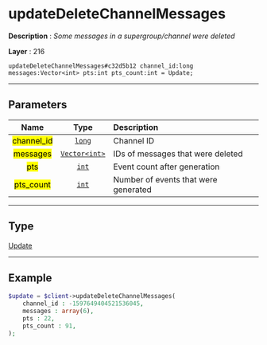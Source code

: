 # updateDeleteChannelMessages

**Description** : *Some messages in a supergroup/channel were deleted*

**Layer** : 216

```tl
updateDeleteChannelMessages#c32d5b12 channel_id:long messages:Vector<int> pts:int pts_count:int = Update;
```

---

## Parameters

| Name | Type | Description |
| :---: | :---: | :--- |
| <mark>channel_id</mark> | [`long`](type/long) | Channel ID |
| <mark>messages</mark> | [`Vector<int>`](type/int) | IDs of messages that were deleted |
| <mark>pts</mark> | [`int`](type/int) | Event count after generation |
| <mark>pts_count</mark> | [`int`](type/int) | Number of events that were generated |

---

## Type

[Update](type/Update)

---

## Example

```php
$update = $client->updateDeleteChannelMessages(
	channel_id : -1597649404521536045,
	messages : array(6),
	pts : 22,
	pts_count : 91,
);
```